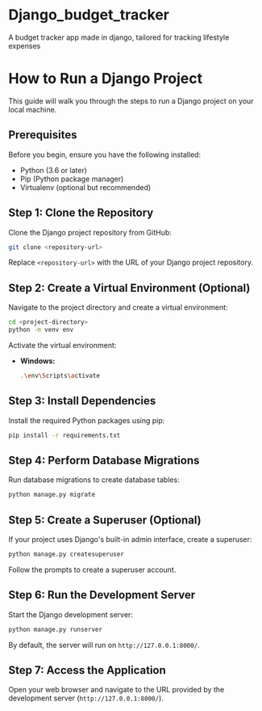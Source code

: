 # Django_budget_tracker
A budget tracker app made in django, tailored for tracking lifestyle expenses

# How to Run a Django Project

This guide will walk you through the steps to run a Django project on your local machine.

## Prerequisites

Before you begin, ensure you have the following installed:

- Python (3.6 or later)
- Pip (Python package manager)
- Virtualenv (optional but recommended)

## Step 1: Clone the Repository

Clone the Django project repository from GitHub:

```bash
git clone <repository-url>
```

Replace `<repository-url>` with the URL of your Django project repository.

## Step 2: Create a Virtual Environment (Optional)

Navigate to the project directory and create a virtual environment:

```bash
cd <project-directory>
python -m venv env
```

Activate the virtual environment:

- **Windows:**
  ```bash
  .\env\Scripts\activate
  ```


## Step 3: Install Dependencies

Install the required Python packages using pip:

```bash
pip install -r requirements.txt
```

## Step 4: Perform Database Migrations

Run database migrations to create database tables:

```bash
python manage.py migrate
```

## Step 5: Create a Superuser (Optional)

If your project uses Django's built-in admin interface, create a superuser:

```bash
python manage.py createsuperuser
```

Follow the prompts to create a superuser account.

## Step 6: Run the Development Server

Start the Django development server:

```bash
python manage.py runserver
```

By default, the server will run on `http://127.0.0.1:8000/`.

## Step 7: Access the Application

Open your web browser and navigate to the URL provided by the development server (`http://127.0.0.1:8000/`).



